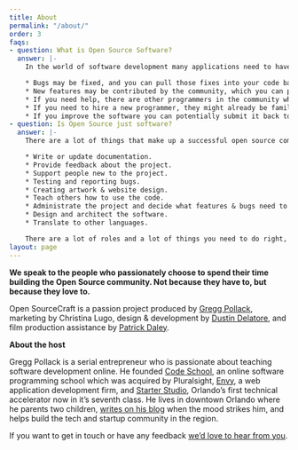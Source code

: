 ```yaml
---
title: About
permalink: "/about/"
order: 3
faqs:
- question: What is Open Source Software?
  answer: |-
    In the world of software development many applications need to have the same features. For example, you may need to build a store to sell your widgets. Thankfully, you don’t need to hire a coder to program a store from scratch. Many developers have been kind enough to post their store code online, and you can just choose to use theirs. Aside from saving development costs, there are lots of benefits to using shared code:

    * Bugs may be fixed, and you can pull those fixes into your code base.
    * New features may be contributed by the community, which you can pick up and use.
    * If you need help, there are other programmers in the community whom you can ask.
    * If you need to hire a new programmer, they might already be familiar with the open source code.
    * If you improve the software you can potentially submit it back to the main codebase and everyone gets to benefit from your change. No you don’t get paid for this, but you do get to feel like a responsible person.
- question: Is Open Source just software?
  answer: |-
    There are a lot of things that make up a successful open source community, and it’s not just about sharing code. Aside from sharing code a successful open source community needs people who:

    * Write or update documentation.
    * Provide feedback about the project.
    * Support people new to the project.
    * Testing and reporting bugs.
    * Creating artwork & website design.
    * Teach others how to use the code.
    * Administrate the project and decide what features & bugs need to be worked on.
    * Design and architect the software.
    * Translate to other languages.

    There are a lot of roles and a lot of things you need to do right, which is why spending your free time building open source can be a thankless job. There are a lot of people who play various roles for no other reason than their passion for helping people.
layout: page
---
```


**We speak to the people who passionately choose to spend their time building the Open Source community.  Not because they have to, but because they love to.**

Open SourceCraft is a passion project produced by [Gregg Pollack](https://www.greggpollack.com), marketing by Christina Lugo, design & development by [Dustin Delatore](https://whosdustin.com), and film production assistance by [Patrick Daley](http://www.truetransient.com/).

**About the host**

Gregg Pollack is a serial entrepreneur who is passionate about teaching software development online.  He founded [Code School](http://codeschool.com), an online software programming school which was acquired by Pluralsight, [Envy](https://madewithenvy.com/), a web application development firm, and [Starter Studio](http://starterstudio.com), Orlando’s first technical accelerator now in it’s seventh class.  He lives in downtown Orlando where he parents two children, [writes on his blog](https://www.greggpollack.com) when the mood strikes him, and helps build the tech and startup community in the region.

If you want to get in touch or have any feedback [we’d love to hear from you](http://codepop.com/open-sourcecraft/feedback/).
